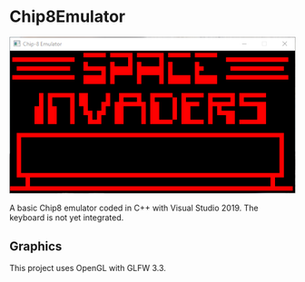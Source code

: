 # Chip8Emulator

![Alt text](Images/preview.png "Game Example")

A basic Chip8 emulator coded in C++ with Visual Studio 2019. The keyboard is not yet integrated.

## Graphics

This project uses OpenGL with GLFW 3.3.
